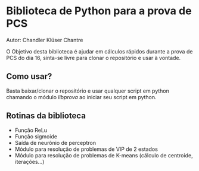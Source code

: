 # Biblioteca de Python para a prova de PCS

Autor: Chandler Klüser Chantre

O Objetivo desta biblioteca é ajudar em cálculos rápidos durante a prova de PCS do dia 16, sinta-se livre para clonar o repositório e usar à vontade.

## Como usar?

Basta baixar/clonar o repositório e usar qualquer script em python chamando o módulo _libprova_ ao iniciar seu script em python.

## Rotinas da biblioteca

- Função ReLu
- Função sigmoide
- Saída de neurônio de perceptron
- Módulo para resolução de problemas de VIP de 2 estados
- Módulo para resolução de problemas de K-means (cálculo de centroide, iterações...)